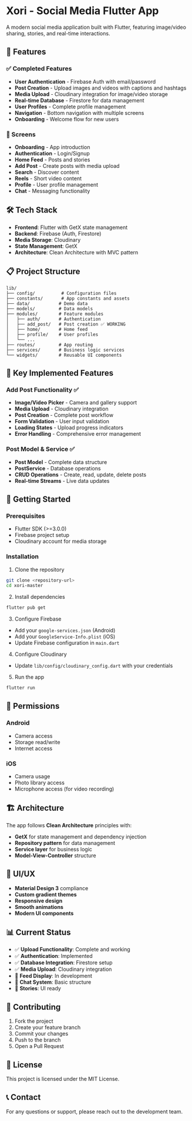 # Xori - Social Media Flutter App

A modern social media application built with Flutter, featuring image/video sharing, stories, and real-time interactions.

## 🚀 Features

### ✅ Completed Features
- **User Authentication** - Firebase Auth with email/password
- **Post Creation** - Upload images and videos with captions and hashtags
- **Media Upload** - Cloudinary integration for image/video storage
- **Real-time Database** - Firestore for data management
- **User Profiles** - Complete profile management
- **Navigation** - Bottom navigation with multiple screens
- **Onboarding** - Welcome flow for new users

### 📱 Screens
- **Onboarding** - App introduction
- **Authentication** - Login/Signup
- **Home Feed** - Posts and stories
- **Add Post** - Create posts with media upload
- **Search** - Discover content
- **Reels** - Short video content
- **Profile** - User profile management
- **Chat** - Messaging functionality

## 🛠 Tech Stack

- **Frontend**: Flutter with GetX state management
- **Backend**: Firebase (Auth, Firestore)
- **Media Storage**: Cloudinary
- **State Management**: GetX
- **Architecture**: Clean Architecture with MVC pattern

## 📋 Project Structure

```
lib/
├── config/          # Configuration files
├── constants/       # App constants and assets
├── data/           # Demo data
├── models/         # Data models
├── modules/        # Feature modules
│   ├── auth/       # Authentication
│   ├── add_post/   # Post creation ✅ WORKING
│   ├── home/       # Home feed
│   ├── profile/    # User profiles
│   └── ...
├── routes/         # App routing
├── services/       # Business logic services
└── widgets/        # Reusable UI components
```

## 🎯 Key Implemented Features

### Add Post Functionality ✅
- **Image/Video Picker** - Camera and gallery support
- **Media Upload** - Cloudinary integration
- **Post Creation** - Complete post workflow
- **Form Validation** - User input validation
- **Loading States** - Upload progress indicators
- **Error Handling** - Comprehensive error management

### Post Model & Service ✅
- **Post Model** - Complete data structure
- **PostService** - Database operations
- **CRUD Operations** - Create, read, update, delete posts
- **Real-time Streams** - Live data updates

## 🚀 Getting Started

### Prerequisites
- Flutter SDK (>=3.0.0)
- Firebase project setup
- Cloudinary account for media storage

### Installation

1. Clone the repository
```bash
git clone <repository-url>
cd xori-master
```

2. Install dependencies
```bash
flutter pub get
```

3. Configure Firebase
- Add your `google-services.json` (Android)
- Add your `GoogleService-Info.plist` (iOS)
- Update Firebase configuration in `main.dart`

4. Configure Cloudinary
- Update `lib/config/cloudinary_config.dart` with your credentials

5. Run the app
```bash
flutter run
```

## 📱 Permissions

### Android
- Camera access
- Storage read/write
- Internet access

### iOS
- Camera usage
- Photo library access
- Microphone access (for video recording)

## 🏗 Architecture

The app follows **Clean Architecture** principles with:
- **GetX** for state management and dependency injection
- **Repository pattern** for data management
- **Service layer** for business logic
- **Model-View-Controller** structure

## 🎨 UI/UX

- **Material Design 3** compliance
- **Custom gradient themes**
- **Responsive design**
- **Smooth animations**
- **Modern UI components**

## 📊 Current Status

- ✅ **Upload Functionality**: Complete and working
- ✅ **Authentication**: Implemented
- ✅ **Database Integration**: Firestore setup
- ✅ **Media Upload**: Cloudinary integration
- 🔄 **Feed Display**: In development
- 🔄 **Chat System**: Basic structure
- 🔄 **Stories**: UI ready

## 🤝 Contributing

1. Fork the project
2. Create your feature branch
3. Commit your changes
4. Push to the branch
5. Open a Pull Request

## 📄 License

This project is licensed under the MIT License.

## 📞 Contact

For any questions or support, please reach out to the development team.
